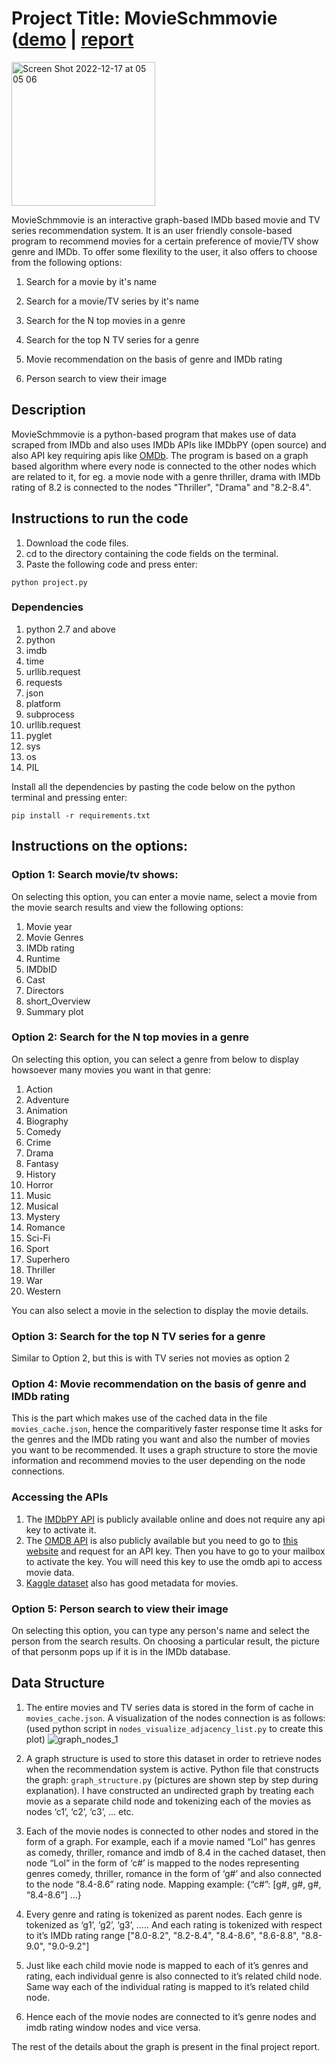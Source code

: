 # Project Title: MovieSchmmovie ([demo](https://drive.google.com/file/d/1Q7EEZ73ioP1CTyWMHOcbtb4DmZhpanDi/view?usp=share_link) | [report]((https://www.youtube.com/watch?v=QD6kwHYlnt8))

<img width="230" alt="Screen Shot 2022-12-17 at 05 05 06" src="https://user-images.githubusercontent.com/47816217/208236610-4d041f60-30d4-473b-94bc-99b04a69384e.png">


MovieSchmmovie is an interactive graph-based IMDb based movie and TV series recommendation system. It is an user friendly console-based program to 
recommend movies for a certain preference of movie/TV show genre and IMDb. To offer some flexility to the user, it also offers to choose from the following options:

1. Search for a movie by it's name 

1. Search for a movie/TV series by it's name
2. Search for the N top movies in a genre
3. Search for the top N TV series for a genre
4. Movie recommendation on the basis of genre and IMDb rating
5. Person search to view their image

## Description

MovieSchmmovie is a python-based program that makes use of data scraped from IMDb and also uses IMDb APIs like IMDbPY (open source) and also API key requiring apis like [OMDb](https://www.omdbapi.com/). The program is based on a graph based algorithm where every node is connected to the other nodes
which are related to it, for eg. a movie node with a genre thriller, drama with IMDb rating of 8.2 is connected to the nodes "Thriller", "Drama" and "8.2-8.4". 

## Instructions to run the code
1. Download the code files.
2. cd to the directory containing the code fields on the terminal.
3. Paste the following code and press enter:
```
python project.py
```
### Dependencies
1. python 2.7 and above
2. python
3. imdb
4. time
5. urllib.request
6. requests
7. json
8. platform   
9. subprocess  
10. urllib.request
11. pyglet
12. sys
13. os
14. PIL

Install all the dependencies by pasting the code below on the python terminal and pressing enter: 

```
pip install -r requirements.txt
```

## Instructions on the options:
### Option 1: Search movie/tv shows:

On selecting this option, you can enter a movie name, select a movie from the movie search results and view the following options:
1. Movie year
2. Movie Genres
3. IMDb rating
4. Runtime 
5. IMDbID
6. Cast
7. Directors
8. short_Overview
9. Summary plot

### Option 2: Search for the N top movies in a genre

On selecting this option, you can select a genre from below to display howsoever many movies you want in that genre:
1. Action
2. Adventure
3. Animation
4. Biography
5. Comedy
6. Crime
7. Drama
8. Fantasy
9. History
10. Horror
11. Music
12. Musical
13. Mystery
14. Romance
15. Sci-Fi
16. Sport
17. Superhero
18. Thriller
19. War
20. Western

You can also select a movie in the selection to display the movie details.

### Option 3: Search for the top N TV series for a genre

Similar to Option 2, but this is with TV series not movies as option 2

### Option 4: Movie recommendation on the basis of genre and IMDb rating

This is the part which makes use of the cached data in the file `movies_cache.json`, hence the comparitively faster response time
It asks for the genres and the IMDb rating you want and also the number of movies you want to be recommended. It uses a graph structure to 
store the movie information and recommend movies to the user depending on the node connections.


### Accessing the APIs

1. The [IMDbPY API](https://pypi.org/project/IMDbPY/) is publicly available online and does not require any api key to activate it.
2. The [OMDB API](https://www.omdbapi.com/) is also publicly available but you need to go to [this website](https://www.omdbapi.com/) and request 
    for an API key. Then you have to go to your mailbox to activate the key. You will need this key to use the omdb api to access movie data.
3. [Kaggle dataset](https://www.kaggle.com/datasets/rounakbanik/the-movies-dataset) also has good metadata for movies.

### Option 5: Person search to view their image

On selecting this option, you can type any person's name and select the person from the search results. On choosing a particular result, the picture of that personm pops up if it is in the IMDb database.

## Data Structure

1. The entire movies and TV series data is stored in the form of cache in `movies_cache.json`. A visualization of the nodes connection is as follows: 
(used python script in `nodes_visualize_adjacency_list.py` to create this plot)
![graph_nodes_1](https://user-images.githubusercontent.com/47816217/208280044-3ee41969-417a-4991-ba6b-a5b3d9149b8f.png)

2. A graph structure is used to store this dataset in order to retrieve nodes when the recommendation system is active.
Python file that constructs the graph: `graph_structure.py` (pictures are shown step by step during explanation). I have constructed an 
undirected graph by treating each movie as a separate child node and tokenizing each of the movies as nodes ‘c1’, ‘c2’, ‘c3’, ... etc.

3. Each of the movie nodes is connected to other nodes and stored in the form of a graph. For example, each if a movie named “Lol” has genres as comedy, thriller, romance and imdb of 8.4 in the cached dataset, then node “Lol” in the form of ‘c#’ is mapped to the nodes representing genres comedy, thriller, romance in the form of ‘g#’ and also connected to the node “8.4-8.6” rating node.
Mapping example:
{“c#”: [g#, g#, g#, “8.4-8.6”]
…}

4. Every genre and rating is tokenized as parent nodes. Each genre is tokenized as ‘g1’, ‘g2’, ‘g3’, ….. And each rating is tokenized with respect to it’s IMDb rating range  ["8.0-8.2", "8.2-8.4", "8.4-8.6", "8.6-8.8", "8.8-9.0", "9.0-9.2"]

5. Just like each child movie node is mapped to each of it’s genres and rating, each individual genre is also connected to it’s related child node. Same way each of the individual rating is mapped to it’s related child node.

6. Hence each of the movie nodes are connected to it’s genre nodes and imdb rating window nodes and vice versa.

The rest of the details about the graph is present in the final project report.
